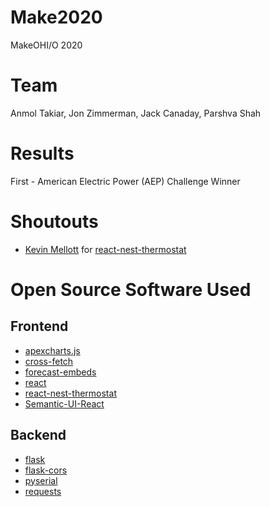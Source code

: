 # Make2020
MakeOHI/O 2020

# Team
Anmol Takiar, Jon Zimmerman, Jack Canaday, Parshva Shah

# Results
First - American Electric Power (AEP) Challenge Winner

# Shoutouts
- [Kevin Mellott](https://github.com/KevinMellott91) for [react-nest-thermostat](https://github.com/kevinmellott91/react-nest-thermostat)

# Open Source Software Used
## Frontend
- [apexcharts.js](https://github.com/apexcharts/apexcharts.js)
- [cross-fetch](https://github.com/lquixada/cross-fetch)
- [forecast-embeds](https://blog.darksky.net/forecast-embeds/)
- [react](https://github.com/facebook/react)
- [react-nest-thermostat](https://github.com/kevinmellott91/react-nest-thermostat)
- [Semantic-UI-React](https://github.com/Semantic-Org/Semantic-UI-React)

## Backend
- [flask](https://github.com/pallets/flask)
- [flask-cors](https://github.com/corydolphin/flask-cors)
- [pyserial](https://github.com/pyserial/pyserial)
- [requests](https://github.com/psf/requests)

